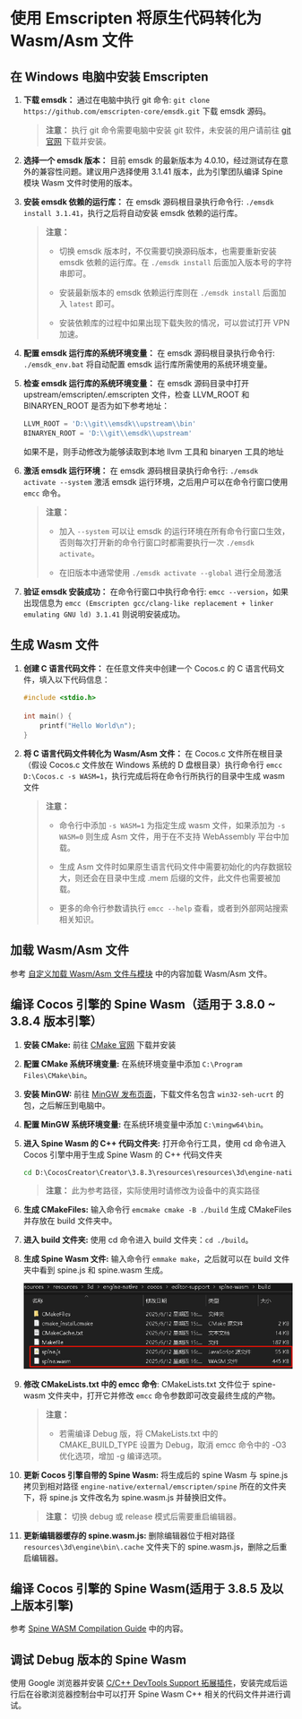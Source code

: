 # 使用 Emscripten 将原生代码转化为 Wasm/Asm 文件

## 在 Windows 电脑中安装 Emscripten

1. **下载 emsdk：** 通过在电脑中执行 git 命令: `git clone https://github.com/emscripten-core/emsdk.git` 下载 emsdk 源码。

    > **注意：** 执行 git 命令需要电脑中安装 git 软件，未安装的用户请前往 [git 官网](https://git-scm.com/) 下载并安装。

2. **选择一个 emsdk 版本：** 目前 emsdk 的最新版本为 4.0.10，经过测试存在意外的兼容性问题。建议用户选择使用 3.1.41 版本，此为引擎团队编译 Spine 模块 Wasm 文件时使用的版本。

3. **安装 emsdk 依赖的运行库：** 在 emsdk 源码根目录执行命令行: `./emsdk install 3.1.41`，执行之后将自动安装 emsdk 依赖的运行库。

    > **注意：**
    > * 切换 emsdk 版本时，不仅需要切换源码版本，也需要重新安装 emsdk 依赖的运行库。在 `./emsdk install` 后面加入版本号的字符串即可。
    >
    > * 安装最新版本的 emsdk 依赖运行库则在 `./emsdk install` 后面加入 `latest` 即可。
    >
    > * 安装依赖库的过程中如果出现下载失败的情况，可以尝试打开 VPN 加速。

4. **配置 emsdk 运行库的系统环境变量：** 在 emsdk 源码根目录执行命令行: `./emsdk_env.bat` 将自动配置 emsdk 运行库所需使用的系统环境变量。

5. **检查 emsdk 运行库的系统环境变量：** 在 emsdk 源码目录中打开 upstream/emscripten/.emscripten 文件，检查 LLVM_ROOT 和 BINARYEN_ROOT 是否为如下参考地址：

    ```python
    LLVM_ROOT = 'D:\\git\\emsdk\\upstream\\bin'
    BINARYEN_ROOT = 'D:\\git\\emsdk\\upstream'
    ```

    如果不是，则手动修改为能够读取到本地 llvm 工具和 binaryen 工具的地址

6. **激活 emsdk 运行环境：** 在 emsdk 源码根目录执行命令行: `./emsdk activate --system` 激活 emsdk 运行环境，之后用户可以在命令行窗口使用 `emcc` 命令。

    > **注意：**
    > * 加入 `--system` 可以让 emsdk 的运行环境在所有命令行窗口生效，否则每次打开新的命令行窗口时都需要执行一次 `./emsdk activate`。
    >
    > * 在旧版本中通常使用 `./emsdk activate --global` 进行全局激活

7. **验证 emsdk 安装成功：** 在命令行窗口中执行命令行: `emcc --version`，如果出现信息为 `emcc (Emscripten gcc/clang-like replacement + linker emulating GNU ld) 3.1.41` 则说明安装成功。

## 生成 Wasm 文件

1. **创建 C 语言代码文件：** 在任意文件夹中创建一个 Cocos.c 的 C 语言代码文件，填入以下代码信息：

    ```C
    #include <stdio.h>

    int main() {
        printf("Hello World\n");
    }
    ```

2. **将 C 语言代码文件转化为 Wasm/Asm 文件：** 在 Cocos.c 文件所在根目录（假设 Cocos.c 文件放在 Windows 系统的 D 盘根目录）执行命令行 `emcc D:\Cocos.c -s WASM=1`，执行完成后将在命令行所执行的目录中生成 wasm 文件

    > **注意：**
    >
    > * 命令行中添加 `-s WASM=1` 为指定生成 wasm 文件，如果添加为 `-s WASM=0` 则生成 Asm 文件，用于在不支持 WebAssembly 平台中加载。
    >
    > * 生成 Asm 文件时如果原生语言代码文件中需要初始化的内存数据较大，则还会在目录中生成 .mem 后缀的文件，此文件也需要被加载。
    >
    > * 更多的命令行参数请执行 `emcc --help` 查看，或者到外部网站搜索相关知识。

## 加载 Wasm/Asm 文件

参考 [自定义加载 Wasm/Asm 文件与模块](./wasm-asm-load.md) 中的内容加载 Wasm/Asm 文件。

## 编译 Cocos 引擎的 Spine Wasm（适用于 3.8.0 ~ 3.8.4 版本引擎）

1. **安装 CMake:** 前往 [CMake 官网](https://cmake.org/) 下载并安装

2. **配置 CMake 系统环境变量:** 在系统环境变量中添加 `C:\Program Files\CMake\bin`。

3. **安装 MinGW:** 前往 [MinGW 发布页面](https://github.com/niXman/mingw-builds-binaries/releases)，下载文件名包含 `win32-seh-ucrt` 的包，之后解压到电脑中。

4. **配置 MinGW 系统环境变量:** 在系统环境变量中添加 `C:\mingw64\bin`。

5. **进入 Spine Wasm 的 C++ 代码文件夹:** 打开命令行工具，使用 cd 命令进入 Cocos 引擎中用于生成 Spine Wasm 的 C++ 代码文件夹

    ```cmd
    cd D:\CocosCreator\Creator\3.8.3\resources\resources\3d\engine-native\cocos\editor-support\spine-wasm
    ```

    > **注意：** 此为参考路径，实际使用时请修改为设备中的真实路径

6. **生成 CMakeFiles:** 输入命令行 `emcmake cmake -B ./build` 生成 CMakeFiles 并存放在 build 文件夹中。

7. **进入 build 文件夹:** 使用 cd 命令进入 build 文件夹：`cd ./build`。

8. **生成 Spine Wasm 文件:** 输入命令行 `emmake make`，之后就可以在 build 文件夹中看到 spine.js 和 spine.wasm 生成。

    ![spine-wasm-create](./wasm-asm-create/spine-wasm-create.png)

9. **修改 CMakeLists.txt 中的 emcc 命令**: CMakeLists.txt 文件位于 spine-wasm 文件夹中，打开它并修改 `emcc` 命令参数即可改变最终生成的产物。

    > **注意：**
    >
    > * 若需编译 Debug 版，将 CMakeLists.txt 中的 CMAKE_BUILD_TYPE 设置为 Debug，取消 emcc 命令中的 -O3 优化选项，增加 -g 编译选项。

10. **更新 Cocos 引擎自带的 Spine Wasm:** 将生成后的 spine Wasm 与 spine.js 拷贝到相对路径 `engine-native/external/emscripten/spine` 所在的文件夹下，将 spine.js 文件改名为 spine.wasm.js 并替换旧文件。

    > **注意：** 切换 debug 或 release 模式后需要重启编辑器。

11. **更新编辑器缓存的 spine.wasm.js:** 删除编辑器位于相对路径 `resources\3d\engine\bin\.cache` 文件夹下的 spine.wasm.js，删除之后重启编辑器。

## 编译 Cocos 引擎的 Spine Wasm(适用于 3.8.5 及以上版本引擎)

参考 [Spine WASM Compilation Guide](https://github.com/cocos/cocos-engine/blob/v3.8.7/native/cocos/editor-support/spine-wasm/README.md) 中的内容。

## 调试 Debug 版本的 Spine Wasm

使用 Google 浏览器并安装 [C/C++ DevTools Support 拓展插件](https://chromewebstore.google.com/detail/cc++-devtools-support-dwa/pdcpmagijalfljmkmjngeonclgbbannb)，安装完成后运行后在谷歌浏览器控制台中可以打开 Spine Wasm C++ 相关的代码文件并进行调试。